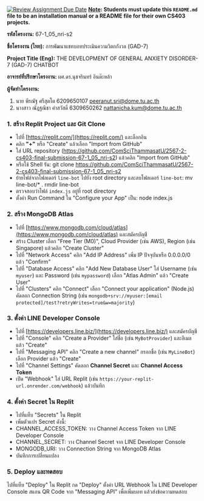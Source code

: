 [![Review Assignment Due Date](https://classroom.github.com/assets/deadline-readme-button-22041afd0340ce965d47ae6ef1cefeee28c7c493a6346c4f15d667ab976d596c.svg)](https://classroom.github.com/a/w8H8oomW)
**<ins>Note</ins>: Students must update this `README.md` file to be an installation manual or a README file for their own CS403 projects.**

**รหัสโครงงาน:** 67-1_05_nri-s2

**ชื่อโครงงาน (ไทย):** การพัฒนาแชทบอทประเมินความวิตกกังวล (GAD-7)

**Project Title (Eng):** THE DEVELOPMENT OF GENERAL ANXIETY DISORDER-7 (GAD-7) CHATBOT

**อาจารย์ที่ปรึกษาโครงงาน:** ผศ.ดร.นุชจรินทร์ อินต๊ะหล้า

**ผู้จัดทำโครงงาน:**
1. นาย พีรณัฐ ศรีสุตโต 6209650107 peeranut.sri@dome.tu.ac.th
2. นางสาว ณัฎฐณิชา คำสวัสดิ์ 6309650262 nattanicha.kum@dome.tu.ac.th
   
### 1. สร้าง Replit Project และ Git Clone
- ไปที่ [https://replit.com/](https://replit.com/) และล็อกอิน
- คลิก **"+"** หรือ "Create" แล้วเลือก "Import from GitHub"
- ใส่ URL repository (https://github.com/ComSciThammasatU/2567-2-cs403-final-submission-67-1_05_nri-s2) แล้วคลิก "Import from GitHub"
- หรือใช้ Shell รัน: git clone https://github.com/ComSciThammasatU/2567-2-cs403-final-submission-67-1_05_nri-s2
- ย้ายไฟล์จากโฟลเดอร์ `line-bot` ไปยัง root directory และลบโฟลเดอร์ `line-bot`:
mv line-bot/* .
rmdir line-bot
- ตรวจสอบว่าไฟล์ `index.js` อยู่ที่ root directory
- ตั้งค่า Run Command ใน "Configure your App" เป็น:
node index.js
### 2. สร้าง MongoDB Atlas
- ไปที่ [https://www.mongodb.com/cloud/atlas](https://www.mongodb.com/cloud/atlas) และสมัครบัญชี
- สร้าง Cluster เลือก "Free Tier (M0)", Cloud Provider (เช่น AWS), Region (เช่น Singapore) แล้วคลิก "Create Cluster"
- ไปที่ "Network Access" คลิก "Add IP Address" เพิ่ม IP ปัจจุบันหรือ 0.0.0.0/0 แล้ว "Confirm"
- ไปที่ "Database Access" คลิก "Add New Database User" ใส่ Username (เช่น `myuser`) และ Password (เช่น `mypassword`) เลือก "Atlas Admin" แล้ว "Create User"
- ไปที่ "Clusters" คลิก "Connect" เลือก "Connect your application" (Node.js) คัดลอก Connection String (เช่น `mongodb+srv://myuser:[email protected]/test?retryWrites=true&w=majority`)

### 3. ตั้งค่า LINE Developer Console
- ไปที่ [https://developers.line.biz/](https://developers.line.biz/) และสมัครบัญชี
- ไปที่ "Console" คลิก "Create a Provider" ใส่ชื่อ (เช่น `MyBotProvider`) และอีเมล แล้ว "Create"
- ไปที่ "Messaging API" คลิก "Create a new channel" กรอกชื่อ (เช่น `MyLineBot`) เลือก Provider แล้ว "Create"
- ไปที่ "Channel Settings" คัดลอก **Channel Secret** และ **Channel Access Token**
- เปิด "Webhook" ใส่ URL Replit (เช่น `https://your-replit-url.onrender.com/webhook`) แล้วบันทึก

### 4. ตั้งค่า Secret ใน Replit
- ไปที่แท็บ "Secrets" ใน Replit
- เพิ่มตัวแปร Secret ดังนี้:
- CHANNEL_ACCESS_TOKEN: วาง Channel Access Token จาก LINE Developer Console
- CHANNEL_SECRET: วาง Channel Secret จาก LINE Developer Console
- MONGODB_URI: วาง Connection String จาก MongoDB Atlas
- บันทึกการเปลี่ยนแปลง

### 5. Deploy และทดสอบ
ไปที่แท็บ "Deploy" ใน Replit กด "Deploy"
ตั้งค่า URL Webhook ใน LINE Developer Console
สแกน QR Code จาก "Messaging API" เพื่อเพิ่มบอท แล้วส่งข้อความทดสอบ
  
